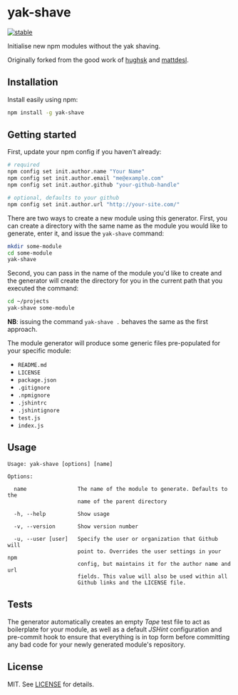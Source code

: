 # yak-shave 

[![stable](http://badges.github.io/stability-badges/dist/stable.svg)](http://github.com/badges/stability-badges)

Initialise new npm modules without the yak shaving.

Originally forked from the good work of [hughsk][1] and [mattdesl][2].

## Installation

Install easily using npm:

```bash
npm install -g yak-shave
```

## Getting started

First, update your npm config if you haven't already:

```bash
# required
npm config set init.author.name "Your Name"
npm config set init.author.email "me@example.com"
npm config set init.author.github "your-github-handle"

# optional, defaults to your github
npm config set init.author.url "http://your-site.com/"
```

There are two ways to create a new module using this generator. First, 
you can create a directory with the same name as the module you would
like to generate, enter it, and issue the `yak-shave` command:

```bash
mkdir some-module
cd some-module
yak-shave
```

Second, you can pass in the name of the module you'd like to create and 
the generator will create the directory for you in the current path that
you executed the command:

```bash
cd ~/projects
yak-shave some-module
```

**NB**: issuing the command `yak-shave .` behaves the same as the
first approach. 

The module generator will produce some generic files pre-populated for
your specific module:

  - `README.md`
  - `LICENSE`
  - `package.json`
  - `.gitignore`
  - `.npmignore`
  - `.jshintrc`
  - `.jshintignore`
  - `test.js`
  - `index.js`

## Usage

```
Usage: yak-shave [options] [name]

Options:

  name                The name of the module to generate. Defaults to the 
                      name of the parent directory

  -h, --help          Show usage

  -v, --version       Show version number

  -u, --user [user]   Specify the user or organization that Github will
                      point to. Overrides the user settings in your npm
                      config, but maintains it for the author name and url
                      fields. This value will also be used within all
                      Github links and the LICENSE file.
```

## Tests

The generator automatically creates an empty _Tape_ test file to act as
boilerplate for your module, as well as a default _JSHint_ configuration
and pre-commit hook to ensure that everything is in top form before
committing any bad code for your newly generated module's repository.

## License

MIT. See [LICENSE](LICENSE) for details.

[1]: https://github.com/hughsk/module-generator
[2]: https://github.com/mattdesl/module-generator
